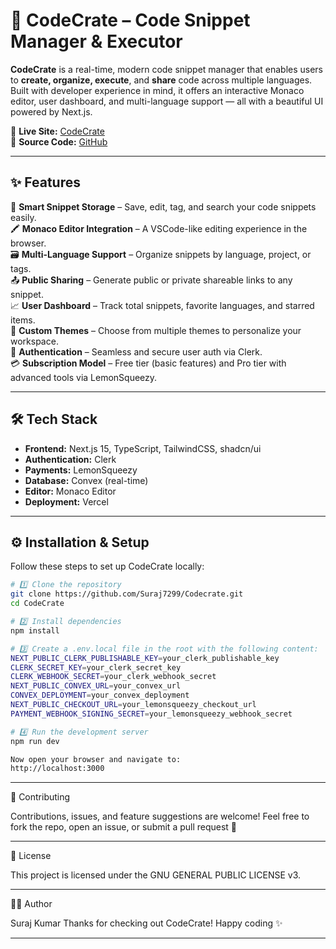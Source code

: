 # 🚀 CodeCrate – Code Snippet Manager & Executor

**CodeCrate** is a real-time, modern code snippet manager that enables users to **create, organize, execute**, and **share** code across multiple languages. Built with developer experience in mind, it offers an interactive Monaco editor, user dashboard, and multi-language support — all with a beautiful UI powered by Next.js.

🔗 **Live Site:** [CodeCrate](https://codecrate.vercel.app/)  
📂 **Source Code:** [GitHub](https://github.com/Suraj7299/Codecrate)

---

## ✨ Features

🧠 **Smart Snippet Storage** – Save, edit, tag, and search your code snippets easily.  
🖍️ **Monaco Editor Integration** – A VSCode-like editing experience in the browser.  
🗃️ **Multi-Language Support** – Organize snippets by language, project, or tags.  
📤 **Public Sharing** – Generate public or private shareable links to any snippet.  
📈 **User Dashboard** – Track total snippets, favorite languages, and starred items.  
🎨 **Custom Themes** – Choose from multiple themes to personalize your workspace.  
🔐 **Authentication** – Seamless and secure user auth via Clerk.  
💳 **Subscription Model** – Free tier (basic features) and Pro tier with advanced tools via LemonSqueezy.

---

## 🛠 Tech Stack

- **Frontend:** Next.js 15, TypeScript, TailwindCSS, shadcn/ui  
- **Authentication:** Clerk  
- **Payments:** LemonSqueezy  
- **Database:** Convex (real-time)  
- **Editor:** Monaco Editor  
- **Deployment:** Vercel

---

## ⚙️ Installation & Setup

Follow these steps to set up CodeCrate locally:

```bash
# 1️⃣ Clone the repository
git clone https://github.com/Suraj7299/Codecrate.git
cd CodeCrate

# 2️⃣ Install dependencies
npm install

# 3️⃣ Create a .env.local file in the root with the following content:
NEXT_PUBLIC_CLERK_PUBLISHABLE_KEY=your_clerk_publishable_key
CLERK_SECRET_KEY=your_clerk_secret_key
CLERK_WEBHOOK_SECRET=your_clerk_webhook_secret
NEXT_PUBLIC_CONVEX_URL=your_convex_url
CONVEX_DEPLOYMENT=your_convex_deployment
NEXT_PUBLIC_CHECKOUT_URL=your_lemonsqueezy_checkout_url
PAYMENT_WEBHOOK_SIGNING_SECRET=your_lemonsqueezy_webhook_secret

# 4️⃣ Run the development server
npm run dev

Now open your browser and navigate to:
http://localhost:3000
```
---
🤝 Contributing

Contributions, issues, and feature suggestions are welcome!
Feel free to fork the repo, open an issue, or submit a pull request 🚀

---

📜 License

This project is licensed under the GNU GENERAL PUBLIC LICENSE v3.

---
🧑‍💼 Author

Suraj Kumar
Thanks for checking out CodeCrate! Happy coding ✨

---          

